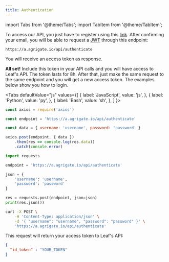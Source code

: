 ```yaml
---
title: Authentication
---
```


import Tabs from '@theme/Tabs';
import TabItem from '@theme/TabItem';

To access our API, you just have to register using this [link][register]. After
confirming your email, you will be able to request a [JWT][jwt] through this
endpoint:

```
https://a.agrigate.io/api/authenticate
```

You will receive an access token as response.

**All set!** Include this token in your API calls and you will have access to
Leaf's API. The token lasts for 8h. After that, just make the same request to
the same endpoint and you will get a new access token. The examples below show
you how to login.

<Tabs
  defaultValue="js"
  values={[
    { label: 'JavaScript', value: 'js', },
    { label: 'Python', value: 'py', },
    { label: 'Bash', value: 'sh', },
  ]
}>
  <TabItem value="js">

  ```js
  const axios = require('axios')

  const endpoint = 'https://a.agrigate.io/api/authenticate'

  const data = { username: 'username', password: 'password' }

  axios.post(endpoint, { data })
      .then(res => console.log(res.data))
      .catch(console.error)
  ```

  </TabItem>
  <TabItem value="py">

  ```py
  import requests

  endpoint = 'https://a.agrigate.io/api/authenticate'

  json = {
      'username': 'username',
      'password': 'password'
  }

  res = requests.post(endpoint, json=json)
  print(res.json())
  ```

  </TabItem>
  <TabItem value="sh">

  ```bash
  curl -X POST \
      -H 'Content-Type: application/json' \
      -d '{ "username": "username", "password": "password" }' \
      'https://a.agrigate.io/api/authenticate'
  ```

  </TabItem>
</Tabs>

This request will return your access token to Leaf's API:

```json
{
  "id_token" : "YOUR_TOKEN"
}
```

[register]: https://leafagriculture.com.br/registration/
[jwt]: https://tools.ietf.org/html/rfc7519
